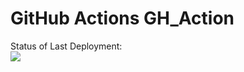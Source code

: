 # GitHub Actions GH_Action


Status of Last Deployment:<br>
<img src="https://github.com/jongold9/GH_Action/workflows/My-GitHubActions-Basics/badge.svg?branch=master"><br>
